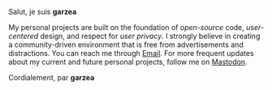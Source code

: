 Salut, je suis **garzea**

My personal projects are built on the foundation of *open-source* code, 
*user-centered* design, and respect for *user privacy*. 
I strongly believe in creating a community-driven environment 
that is free from advertisements and distractions. 
You can reach me through [Email](mailto:allogarzea@proton.me). 
For more frequent updates about my current and future personal projects,
follow me on [Mastodon](https://vmst.io/@allogarzea).

Cordialement, par **garzea**
